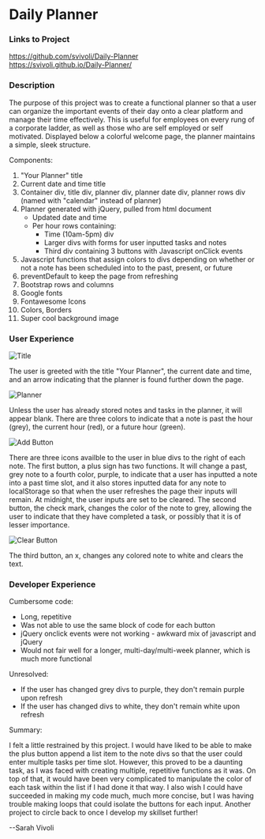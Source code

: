 # Daily Planner

### Links to Project

https://github.com/svivoli/Daily-Planner  
https://svivoli.github.io/Daily-Planner/

### Description

The purpose of this project was to create a functional planner so that a user can organize the important events of their day onto a clear platform and manage their time effectively. This is useful for employees on every rung of a corporate ladder, as well as those who are self employed or self motivated. Displayed below a colorful welcome page, the planner maintains a simple, sleek structure.

Components:
1. "Your Planner" title
2. Current date and time title
3. Container div, title div, planner div, planner date div, planner rows div (named with "calendar" instead of planner)
4. Planner generated with jQuery, pulled from html document
    - Updated date and time
    - Per hour rows containing: 
        * Time (10am-5pm) div
        * Larger divs with forms for user inputted tasks and notes
        * Third div containing 3 buttons with Javascript onClick events
5. Javascript functions that assign colors to divs depending on whether or not a note has been scheduled into to the past, present, or future
6. preventDefault to keep the page from refreshing
6. Bootstrap rows and columns
7. Google fonts
8. Fontawesome Icons
9. Colors, Borders
10. Super cool background image

### User Experience

![Title](https://i.imgur.com/kfs2X35.jpg)

The user is greeted with the title "Your Planner", the current date and time, and an arrow indicating that the planner is found further down the page. 

![Planner](https://i.imgur.com/xpivhPm.jpg)

Unless the user has already stored notes and tasks in the planner, it will appear blank. There are  three colors to indicate that a note is past the hour (grey), the current hour (red), or a future hour (green).

![Add Button](https://i.imgur.com/mnZqu5n.png)

There are three icons availble to the user in blue divs to the right of each note. The first button, a plus sign has two functions. It will change a past, grey note to a fourth color, purple, to indicate that a user has inputted a note into a past time slot, and it also stores inputted data for any note to localStorage so that when the user refreshes the page their inputs will remain. At midnight, the user inputs are set to be cleared. The second button, the check mark, changes the color of the note to grey, allowing the user to indicate that they have completed a task, or possibly that it is of lesser importance. 

![Clear Button](https://i.imgur.com/eO2806b.png)

The third button, an x, changes any colored note to white and clears the text.

### Developer Experience

Cumbersome code:

- Long, repetitive
- Was not able to use the same block of code for each button
- jQuery onclick events were not working - awkward mix of javascript and jQuery
- Would not fair well for a longer, multi-day/multi-week planner, which is much more functional

Unresolved:

- If the user has changed grey divs to purple, they don't remain purple upon refresh
- If the user has changed divs to white, they don't remain white upon refresh

Summary:

I felt a little restrained by this project. I would have liked to be able to make the plus button append a list item to the note divs so that the user could enter multiple tasks per time slot. However, this proved to be a daunting task, as I was faced with creating multiple, repetitive functions as it was.  On top of that, it would have been very complicated to manipulate the color of each task within the list if I had done it that way. I also wish I could have succeeded in making my code much, much more concise, but I was having trouble making loops that could isolate the buttons for each input. Another project to circle back to once I develop my skillset further!

--Sarah Vivoli



